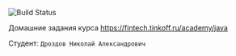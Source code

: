 ![Build Status](https://github.com/nick-552/java-course-2023/actions/workflows/build.yml/badge.svg)

Домашние задания курса https://fintech.tinkoff.ru/academy/java

Студент: `Дроздов Николай Александрович`
